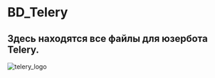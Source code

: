 # BD_Telery
## Здесь находятся все файлы для юзербота Telery.

![telery_logo](https://github.com/Blaing-7542/BD_Telery/assets/149149385/1dab252e-9fd4-4a0c-a80e-5e16c1220eaa)
